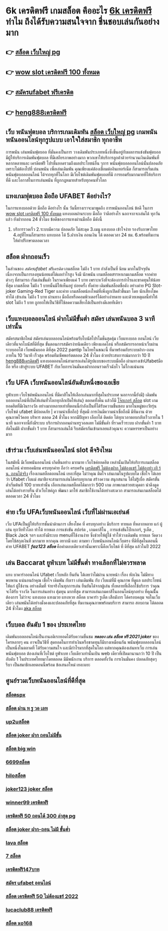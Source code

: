 # 6k เครดิตฟรี  เกมสล็อต คืออะไร [6k เครดิตฟรี](https://member.mabet.net/?action=login) ทำไม ถึงได้รับความสนใจจาก ชื่นชอบเล่นกันอย่างมาก 

## 👉 [สล็อต เว็บใหญ่ pg](https://member.mabet.net/?action=login)
## 👉 [wow slot เครดิตฟรี 100 ทั้งหมด](https://mabet.net/credit-free-new/)
## 👉 [สมัครufabet ฟรีเครดิต](https://mabet.net/credit-free-50/)
## 👉 [heng888เครดิตฟรี](https://mabet.net/20-free-100/)

## เว็บ  พนันฟุตบอล บริการเกมเดิมพัน [สล็อต เว็บใหญ่ pg](https://mabet.net/credit-free-new/) เกมพนัน พนันออนไลน์ทุกรูปแบบ เอาใจใส่สมาชิก ทุกอาชีพ

การพนัน เล่นพนันฟุตบอล ที่มั่นคงเป็นการ วางเดิมพันประเภทหนึ่งซึ่งขึ้นอยู่กับผลการแข่งขันฟุตบอล มีผู้ให้บริการเดิมพันฟุตบอล ที่มีเสถียรภาพอย่างมาก พวกเขาให้บริการลูกค้าด้วยจำนวนเงินเดิมพันที่หลากหลายและ เครดิตฟรี โปรชั้นยอดรวมถึงผลประโยชน์อื่น ๆการ พนันฟุตบอลออนไลน์นั้นปลอดภัยเพราะไม่ต้องไปที่ บ่อนพนัน เพื่อเล่นเดิมพัน คุณเพียงแค่ต้องเชื่อมต่ออินเทอร์เน็ต ก็สามารถเริ่มเล่น พนันฟุตบอลออนไลน์ ได้จากทุกที่ในโลก มีเว็บไซต์เดิมพันฟุตบอลที่มี การยอมรับมากมายที่ให้บริการที่ดี และโอกาสในการเล่นพนัน ที่ถูกกฎหมายสำหรับทุกคนทั่วโลก 

## แทงเกมฟุตบอล มือถือ UFABET  ดีอย่างไร?

ในการแทงบอลด้วย มือถือ ดีอย่างไร  นั้น วันนี้ทางเราจะมาพูดถึง  การพนันออนไลน์ ข้อดี  ในการ [wow slot เครดิตฟรี 100 ทั้งหมด](https://mabet.net/credit-free-50/) แทงบอลผ่านระบบ มือถือ ว่าดีอย่างไร นอกจากจะเล่นได้  ทุกวัน  แล้ว ยังฝากถอน 24 ชั่วโมง  ข้อดีของการแทงผ่านมือถือ มีดังนี้

1. บริการรวดเร็ว
2.ระบบมีความ ปลอดภัย ไม่สะดุด
3.เมนู แทงบอล เข้าใจง่าย รองรับภาษาไทย
4.อยู่ที่ไหนก็สามารถ แทงบอล ได้
5.ฝากเงิน ถอนเงิน ได้ ตลอดเวลา 24 ชม.
6.พร้อมทีมงาน ให้คำปรึกษาตลอดเวลา


## สล็อต ฝากถอนเร็ว 

ในส่วนของ *สมัครufabet ฟรีเครดิต* เกมสล็อต ไม่ถึง  1 บาท กำลังเป็นที่ นิยม มากในปัจจุบัน เนื่องจากเป็นการลงทุนน้อยแต่ได้ผลกำไรสูง จึงมี นักพนัน   เกมสล็อตสรรหาเกมเกมสล็อต จากค่ายต่างๆ ที่สามารถ  เริ่มเล่นขั้นต่ำ   ในราคาเพียงแค่ 1 บาท เพราะหวังที่จะต้องการกำไรและขาดทุนให้น้อยที่สุด  เกมสล็อต ไม่ถึง  1 บาทนั้นมีให้เห็นอยู่ บ่อยครั้ง  ทั้งค่าย เดิมพันสล็อตชื่อดัง อย่างค่าย PG Slot- joker Gaming-Red Tiger และค่าย เกมสล็อตน้องใหม่ที่เพิ่งถูกเปิดตัวขึ้นมา โดย นักเสี่ยงโชค  ทำได้ เข้าเล่น ไม่ถึง 1 บาท ผ่านทาง มือถือหรือคอมพิวเตอร์ได้อย่างง่ายดาย และด้วยเหตุผลนี้ทำให้ slot  ไม่ถึง  1 บาท ถูกยกให้เป็นวิธีที่ใช้ลดความเสี่ยงได้เป็นอย่างดีเลยทีเดียว


## เว็บแทงบอลออนไลน์ ฝากไม่มีขั้นต่ำ สมัคร เล่นพนันบอล  3 นาทีเท่านั้น

สมัครสมาชิกใหม่ 
สมัครเล่นบอลออนไลน์พร้อมรับโบนัสโปรโมชั่นสุดคุ้ม  เว็บแทงบอล ออนไลน์ เว็บเดียวที่แจกโบนัสที่ดีที่สุด ขั้นตอนการสมัครง่ายนิดเดียว เพียงแอดไลน์ หรือสมัครกรอกหน้าเว็บผ่านระบบออโต้ เว็บพนันบอล ดีที่สุด 2022 pantip ในไทยในขณะนี้ ที่มาพร้อมกับระบบฝาก-ถอน ภายใน 10 วินาที เร็วสุด พร้อมทีมซัพพอร์ตตลอด 24 ชั่วโมง ด้วยประสบการณ์มากกว่า 10 ปี [heng888เครดิตฟรี](https://mabet.net/) แทงบอลออนไลน์สามารถเล่นได้รูปแบบของระบบมือถือ ผ่านทางเข้าUfabetมือถือ หรือ  เข้าสู่ระบบ UFABET กับเว็บการเงินมั่นคงฝากถอนรวดเร็วฉับไว ไม่โกงแน่นอน


## เว็บ UFA เว็บพนันออนไลน์อันดับหนึ่งของเอเชีย

ยูฟ่าเบท   เว็บไซต์พนันออนไลน์ ที่มีคาสิโนให้เลือกเล่นมากที่สุดในประเทศ นอกจากนี้ยังมี} เดิมพันบอลออนไลน์ที่เปิดให้เล่นทั่วโลกทุกลีกเปิดให้เล่น} ตลอดทั้งคืน แล้วก็มี [โจ๊กเกอร์ สล็อต](https://member.mabet.net/?action=login) slot เกมยอดฮิตที่มีเงินรางวัล อย่างมากหลายเท่าที่ตอนนี้กำลังเป็นที่ได้รับความชื่นชอบ มากในหมู่ของวัยรุ่น เว็บไซต์  ufabet  มีปลอดภัย | ความน่าเชื่อถือ} ที่สุดมี การเงินมีความน่าเชื่อถือมี มีทีมงาน  ด้วยคุณภาพไว้คอย บริหาร ตลอด 24 ชั่วโมง  หากมีปัญหา เลือกได้ ติดต่อ ได้ทุกเวลาตอบกลับเร็วภายใน 1 นาที นอกจากนี้ยังมีระบบ บริการฝากถอนผ่านทรูวอลเลท ไม่มีขั้นต่ำ ที่รวดเร็วระบบ ฝากขั้นต่ำ 1 บาท อัตโนมัติ ฝากขั้นต่ำ 1 บาท ก็สามารถเล่นได้ รีบสมัครกันเข้ามาเลยแล้วคุณจะ ความหรรษาเป็นอย่างมาก



##  เข้าร่วม  เว็บเล่นพนันออนไลน์ slot  ดีจริงไหม

 ในสมัยนี้ มีเว็บพนันออนไลน์ เกิดขึ้นอย่าง มากมาย เว็บไซค์ยอดฮิต เหล่านั้นเปิดให้บริการเกมสล็อตออนไลน์  ค่ายยอดนิยม ครบทุกค่าย  ถือว่า ครบครัน [เครดิตฟรี ไม่ต้องฝาก ไม่ต้องแชร์ ไม่ต้องทำ เทิ ร์ น. ถอนได้จริง](https://mabet.net/) เรื่องเกมสล็อตออนไลน์ เยอะที่สุด ไม่ว่าคุณ ติดใจ เล่นเกมในรูปแบบใด   เชื่อใจ ได้เลยว่า  Ufabet เว็บแม่  สมาชิกจะสามารถเล่นได้ครบทุกเกม สร้างความ สนุกสนาน ได้ไม่รู้เบื่อ สมัครขั้นต่ำเริ่มต้นที่ 100 บาทเท่านั้น เลือกเล่นเกมสล็อตได้มากว่า 500 เกม ภาพเกมสวยสะดุดตา น่าดึงดูด เล่นได้อย่างราบรื่น ตัวเว็บไซค์ถูก พัฒนา มาให้ สมาชิกใช้งานได้อย่างสะดวก สามารถเล่นเกมสล็อตได้ตลอดเวลา 24 ชั่วโมง

## ค่าย เว็บ UFAเว็บพนันออนไลน์  เว็บที่ไม่ผ่านเอเย่นต์

เว็บ UFAเป็นผู้ให้บริการชั้นนำด้านการ เสี่ยงโชค ที่ ครบทุกอย่าง มีบริการ ทายผล ที่หลากหลาย แก่ ผู้เล่น  ทุกวัยทั่วโลก ทำได้   ทายผล การแข่งขัน สปอร์ต , เกมคาสิโน , การแข่งขันโป๊กเกอร์, รูเล็ต ,  Black Jack ฯลฯ และยังมีระบบ  menuที่ใช้งานง่าย ซึ่งช่วยให้ผู้ใช้   ทำให้วางเดิมพัน ทายผล วัดดวงโดยใช้สกุลเงินที่ มากมาย  หากคุณ  อยากมี และ  ตามหา  เว็บพนันออนไลน์เว็บตรง  ที่ดีที่สุดในตอนนี้ ค่าย UFABET  ***faz123 สล็อต*** คือคำตอบเดียวเท่านั้นเพราะนี้คือเว็บไชต์ ที่ ดีที่สุด แล้วในปี 2022


## เล่น Baccarat  ยูฟ่าเบท ไม่มีขั้นต่ำ ทางเลือกที่ไม่ควรพลาด

แทง บาคาร่าออนไลน์  Ufabet เว็บหลัก ยืนยัน ได้เลยว่าไม่ผ่าน นายหน้า เรื่อง หักเงิน  ไม่มีทาง พบพาน แน่นอนถ้าคุณ เชื่อใจ เดิมพัน กับเรา  เล่นเดิมพัน กับ เว็บแม่ที่มี คุณภาพ ที่ดูแล ผลประโยชน์ให้แก่ ผู้ใช้งาน อย่างเต็มที่   จ่ายจริงในทุกการเล่น ยืนยันได้จากผู้เล่น ทั้งหลายที่เลือกใช้บริการ ว่าคุณจะได้รับ รางวัล ในการเล่นอย่าง คุ้มทุน มากที่สุด สามารถเล่นเกมคาสิโนออนไลน์ทุกอย่าง ที่คุณนีั้นต้องการ ไม่ว่าจะ แทงบอล แทงมวย แทงหวย สล็อต บาคาร่า รูเล็ต เสือมังกร ได้ครอบคลุม  จบในเว็บเดียว เล่นพนันได้อย่างมั่งคงและปลอดภัยที่สุด ทีมงานคุณภาพพร้อมบริการ สามารถ สอบถาม ได้ตลอด 24 ชั่วโมง [aka สล็อต](https://mabet.net/pg-slot-credit-free/)

## เว็บบอล อันดับ 1 ของ ประเทศไทย 

 เดิมพันบอลออนไลน์เป็นงานอดิเรกยอดได้รับความชื่นชม ***ทดลอง เล่น สล็อต ฟรี 2021 joker*** ของใครหลายๆ คน อาจเป็นวิธีที่ สุดยอดในการทำเงินหรือขาดทุนก็มีบางเหมือนกัน พนันฟุตบอลออนไลน์   เป็นหนึ่งในตลาดที่ ได้รับความสนใจ และมีกำไรมากที่สุดในโลก แต่หากคุณต้องเล่นหาเว็บ การเล่นพนันฟุตบอล ต้องเล่นที่เว็บไซต์  ยูฟ่าเบท   เว็บเดียวเท่านั้นเป้น web เดียวที่เปิดมานานกว่า 10 ปี เป็นอับดับ 1 ในประเทศไทยมาโดยตลอด มีมีพนักงาน บริการ ตลอดทั้งวัน  การเงินมั่นคง ปลอดภัยสุดๆ รีบา เป็นสมาชิกเลยตอนนี้พร้อม ข้อเสนอใหม่ เยอะแยะ


## ศูนย์รวมเว็บพนันออนไลน์ที่ดีที่สุด

### [สล็อตspx](https://atom.io/themes/MABET.net%20สล็อตแจกโบนัส%20r666%20สล็อต%20008%20สล็อต%20ฝาก%2020%20รับ%20100%20แตกหนัก)
### [สล็อต ผ่าน ท รู วอ เลท](https://atom.io/themes/MABET.net%20สล็อตแจกโบนัส%20pxj%20เครดิตฟรี28บาท%20008%20สล็อต%20ฝาก%2020%20รับ%20100%20แตกหนัก)
### [up2uสล็อต](https://atom.io/themes/MABET.net%20สล็อตแจกโบนัส%20superslot%20เครดิตฟรี50%20008%20สล็อต%20ฝาก%2020%20รับ%20100%20แตกหนัก)
### [สล็อต joker ฝาก ถอนไม่มีขั้น](https://atom.io/themes/MABET.net%20สล็อตแจกโบนัส%20สล็อตxo69%20008%20สล็อต%20ฝาก%2020%20รับ%20100%20แตกหนัก)
### [สล็อต big win](https://atom.io/themes/MABET.net%20สล็อตแจกโบนัส%20เครดิตฟรี%20กดรับเอง%20ยืนยันเบอร์ไม่ต้องฝาก%20008%20สล็อต%20ฝาก%2020%20รับ%20100%20แตกหนัก)
### [6699สล็อต](https://atom.io/themes/MABET.net%20สล็อตแจกโบนัส%20สล็อต%20666%20s%20008%20สล็อต%20ฝาก%2020%20รับ%20100%20แตกหนัก)
### [hiloสล็อต](https://atom.io/themes/MABET.net%20สล็อตแจกโบนัส%20joker%20สล็อต777เครดิตฟรี%20008%20สล็อต%20ฝาก%2020%20รับ%20100%20แตกหนัก)
### [joker123 joker สล็อต](https://atom.io/themes/MABET.net%20สล็อตแจกโบนัส%20สล็อต%20mgm%20008%20สล็อต%20ฝาก%2020%20รับ%20100%20แตกหนัก)
### [winner99 เครดิตฟรี](https://atom.io/themes/MABET.net%20สล็อตแจกโบนัส%20สล็อต1234%20008%20สล็อต%20ฝาก%2020%20รับ%20100%20แตกหนัก)
### [เครดิตฟรี 50 ถอนได้ 300 ล่าสุด pg](https://atom.io/themes/MABET.net%20สล็อตแจกโบนัส%20ทดลอง%20เล่น%20สล็อต%20008%20สล็อต%20ฝาก%2020%20รับ%20100%20แตกหนัก)
### [สล็อต joker ฝาก-ถอน ไม่มี ขั้นต่ำ](https://atom.io/themes/MABET.net%20สล็อตแจกโบนัส%20ambสล็อต%20008%20สล็อต%20ฝาก%2020%20รับ%20100%20แตกหนัก)
### [lava สล็อต](https://atom.io/themes/MABET.net%20สล็อตแจกโบนัส%20betflikเครดิตฟรี%20008%20สล็อต%20ฝาก%2020%20รับ%20100%20แตกหนัก)
### [7 สล็อต](https://atom.io/themes/MABET.net%20สล็อตแจกโบนัส%20เว็บ%20สล็อต%20ยอด%20นิยม%20อันดับ%201%20008%20สล็อต%20ฝาก%2020%20รับ%20100%20แตกหนัก)
### [เครดิตฟรี147บาท](https://atom.io/themes/MABET.net%20สล็อตแจกโบนัส%20สมัคร%20ufabet%20ฝากถอน%20ผ่าน%20วอเลท%20ไม่มี%20ขั้นต่ำ%20008%20สล็อต%20ฝาก%2020%20รับ%20100%20แตกหนัก)
### [สมัคร ufabet ออนไลน์](https://atom.io/themes/MABET.net%20สล็อตแจกโบนัส%20ซุปเปอร์%20สล็อต%20100%20008%20สล็อต%20ฝาก%2020%20รับ%20100%20แตกหนัก)
### [สล็อต เครดิตฟรี 50 ไม่ต้องแชร์ 2022](https://atom.io/themes/MABET.net%20สล็อตแจกโบนัส%20ตาราง%20เวลา%20เล่น%20สล็อต%20008%20สล็อต%20ฝาก%2020%20รับ%20100%20แตกหนัก)
### [lucaclub88 เครดิตฟรี](https://atom.io/themes/MABET.net%20สล็อตแจกโบนัส%20สล็อตpgฝากถอนไม่มีขั้นต่ํา%20008%20สล็อต%20ฝาก%2020%20รับ%20100%20แตกหนัก)
### [สล็อต xo168](https://atom.io/themes/MABET.net%20สล็อตแจกโบนัส%20ufa365%20สล็อต%20008%20สล็อต%20ฝาก%2020%20รับ%20100%20แตกหนัก)